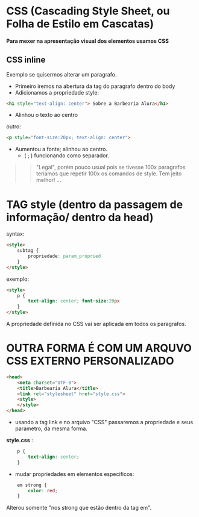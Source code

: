 # CSS  (Cascading Style Sheet, ou Folha de Estilo em Cascatas)

#### Para mexer na apresentação visual dos elementos usamos CSS


## CSS inline 
Exemplo se quisermos alterar um paragrafo.
- Primeiro iremos na abertura da tag do paragrafo dentro do body
- Adicionamos a propriedade style:
```html
<h1 style="text-align: center"> Sobre a Barbearia Alura</h1>
```
- Alinhou o texto ao centro

outro:

```html
<p style="font-size:20px; text-align: center">
```
- Aumentou a fonte; alinhou ao centro.
    - ( ; ) funcionando como separador.

>> "Legal", porém pouco usual pois se tivesse 100x paragrafos teriamos que repetir 100x os comandos de style. Tem jeito melhor! ...

# TAG style (dentro da passagem de informação/ dentro da head)
syntax:
````html
<style>
    subtag {
        propriedade: param_propried
    }
</style>
````
exemplo:
````html
<style>
    p {
        text-align: center; font-size:20px
    }
</style>
````
A propriedade definida no CSS vai ser aplicada em todos os paragrafos.

# OUTRA FORMA É COM UM ARQUVO CSS EXTERNO PERSONALIZADO

````html
<head>
    <meta charset="UTF-8">
    <title>Barbearia Alura</title>
    <link rel="stylesheet" href="style.css">
    <style>
    </style>
</head>
````
- usando a tag link e no arquivo "CSS" passaremos a propriedade e seus parametro, da mesma forma.

**style.css** :
````css
    p {
        text-align: center; 
    }
````

- mudar propriedades em elementos especificos:
````css
    em strong {
        color: red;
    }
````
Alterou somente "nos strong que estão dentro da tag em".